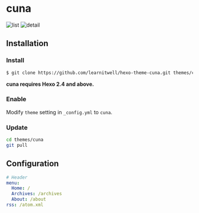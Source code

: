 # cuna
![list][2]
![detail][1]

## Installation

### Install

``` bash
$ git clone https://github.com/learnitwell/hexo-theme-cuna.git themes/cuna
```

**cuna requires Hexo 2.4 and above.**

### Enable

Modify `theme` setting in `_config.yml` to `cuna`.

### Update

``` bash
cd themes/cuna
git pull
```

## Configuration

``` yml
# Header
menu:
  Home: /
  Archives: /archives
  About: /about
rss: /atom.xml

```
[1]: http://static.zybuluo.com/gyyin/ysvzng8n38ilnvkq7fe08ij4/image_1d91e8t1b1avlbvqa5r1bsc1ua9.png
[2]: http://static.zybuluo.com/gyyin/llpuemm5v3abz02nggu08vek/image_1d91efpj37k21ccfrel1pmdm2dm.png